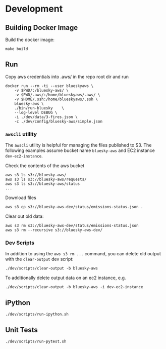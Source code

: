 # Development

## Building Docker Image

Build the docker image:

    make build


## Run

Copy aws credentials into .aws/ in the repo root dir
and run

    docker run --rm -ti --user blueskyaws \
        -v $PWD/:/bluesky-aws/ \
        -v $PWD/.aws/:/home/blueskyaws/.aws/ \
        -v $HOME/.ssh:/home/blueskyaws/.ssh \
        bluesky-aws \
        ./bin/run-bluesky    \
        --log-level DEBUG \
        -i ./dev/data/3-fires.json \
        -c ./dev/config/bluesky-aws/simple.json

### `awscli` utility

The `awscli` utility is helpful for managing the files published to S3.
The following examples assume bucket name `bluesky-aws` and
EC2 instance  `dev-ec2-instance`.

Check the contents of the aws bucket

    aws s3 ls s3://bluesky-aws/
    aws s3 ls s3://bluesky-aws/requests/
    aws s3 ls s3://bluesky-aws/status
    ...

Download files

    aws s3 cp s3://bluesky-aws-dev/status/emissions-status.json .

Clear out old data:

    aws s3 rm s3://bluesky-aws-dev/status/emissions-status.json
    aws s3 rm --recursive s3://bluesky-aws-dev/

### Dev Scripts

In addition to using the `aws s3 rm ...` command, you can delete old output
with the `clear-output` dev script:

    ./dev/scripts/clear-output -b bluesky-aws

To additionally delete output data on an ec2 instance, e.g.

    ./dev/scripts/clear-output -b bluesky-aws -i dev-ec2-instance


## iPython

    ./dev/scripts/run-ipython.sh


## Unit Tests

    ./dev/scripts/run-pytest.sh
